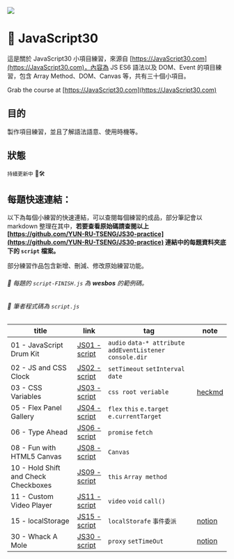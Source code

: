 ﻿![](https://javascript30.com/images/JS3-social-share.png)

# 👀 JavaScript30

這是關於 JavaScript30 小項目練習，來源自 [https://JavaScript30.com](https://JavaScript30.com)，內容為 JS ES6 語法以及 DOM、Event 的項目練習，包含 Array Method、DOM、Canvas 等，共有三十個小項目。

Grab the course at [https://JavaScript30.com](https://JavaScript30.com)

## 目的
製作項目練習，並且了解語法語意、使用時機等。

## 狀態

`持續更新中` 👀🛠

## 每題快速連結：

以下為每個小練習的快速連結，可以查閱每個練習的成品，部分筆記會以 markdown 整理在其中，**若要查看原始碼請查閱以上 [https://github.com/YUN-RU-TSENG/JS30-practice](https://github.com/YUN-RU-TSENG/JS30-practice) 連結中的每題資料夾底下的 `script` 檔案。**

部分練習作品包含新增、刪減、修改原始練習功能。

###### 👀 每題的 `script-FINISH.js` 為 **wesbos** 的範例碼。
###### 👀 筆者程式碼為 `script.js`

| title 	| link 	| tag 	| note |
|-	|-	|-	|- |
| 01 - JavaScript Drum Kit 	| [JS01 - script](https://yun-ru-tseng.github.io/JS30-practice/01%20-%20JavaScript%20Drum%20Kit/index-START.html) 	| `audio` `data-* attribute` `addEventListener` `console.dir` 	| |
| 02 - JS and CSS Clock 	| [JS02 - script](https://yun-ru-tseng.github.io/JS30-practice/02%20-%20JS%20and%20CSS%20Clock/index-START.html) 	| `setTimeout` `setInterval` `date` 	| |
| 03 - CSS Variables 	| [JS03 - script](https://yun-ru-tseng.github.io/JS30-practice/03%20-%20CSS%20Variables/index-START.html) 	| `css root veriable` 	| [heckmd](https://hackmd.io/cQ79nnGvSPi5V6wqULP2rA) |
| 05 - Flex Panel Gallery 	| [JS04 - script](https://yun-ru-tseng.github.io/JS30-practice/05%20-%20Flex%20Panel%20Gallery/index-START.html) 	| `flex` `this` `e.target` `e.currentTarget` 	| |
| 06 - Type Ahead 	| [JS06 - script](https://yun-ru-tseng.github.io/JS30-practice/06%20-%20Type%20Ahead/index-START.html) 	| `promise` `fetch`	| |
| 08 - Fun with HTML5 Canvas 	| [JS08 - script](https://yun-ru-tseng.github.io/JS30-practice/08%20-%20Fun%20with%20HTML5%20Canvas/index-START.html) 	|  `Canvas` 	| |
| 10 - Hold Shift and Check Checkboxes 	| [JS09 - script](https://yun-ru-tseng.github.io/JS30-practice/10%20-%20Hold%20Shift%20and%20Check%20Checkboxes/index-START.html) 	| `this` `Array method` 	| |
| 11 - Custom Video Player 	| [JS11 - script](https://yun-ru-tseng.github.io/JS30-practice/11%20-%20Custom%20Video%20Player/index.html) 	|  `video` `void` `call()`	| |
| 15 - localStorage 	| [JS15 - script](https://yun-ru-tseng.github.io/JS30-practice/15%20-%20LocalStorage/index-START.html) 	|  `localStorafe` `事件委派`	| [notion](https://www.notion.so/JS15-localStorage-a0910367c5234137895f8b75ca96a386) |
| 30 - Whack A Mole 	| [JS30 - script](https://yun-ru-tseng.github.io/JS30-practice/30%20-%20Whack%20A%20Mole/index-START.html) 	|  `proxy` `setTimeOut`	| [notion](https://www.notion.so/JS30-30-Whack-A-Mole-058973b538c44cfa835b89ef94dd5b5c) |
